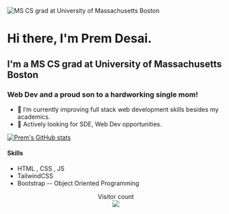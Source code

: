 
![MS CS grad at University of Massachusetts Boston](https://pbs.twimg.com/profile_banners/1534935849292697600/1654881058/1500x500)
# Hi there, I'm Prem Desai.


## I'm a MS CS grad at University of Massachusetts Boston 
### Web Dev and a proud son to a hardworking single mom!
- 🌱 I’m currently improving full stack web development skills besides my academics.
- 👯 Actively looking for SDE, Web Dev opportunities.


[![Prem's GitHub stats](https://github-readme-stats.vercel.app/api?username=TheyCallMePrem)](https://github.com/anuraghazra/github-readme-stats)

#### Skills
- HTML , CSS , JS
- TailwindCSS
- Bootstrap
-- Object Oriented Programming 

<p align="center"> 
  Visitor count<br>
  <img src="https://profile-counter.glitch.me/TheyCallMePrem/count.svg" />
</p>






